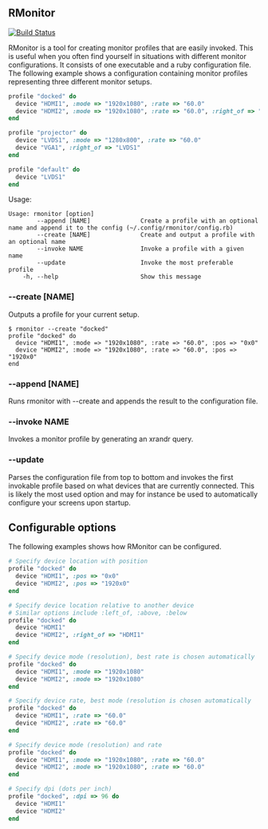 ## RMonitor

[![Build Status](https://travis-ci.org/badeball/rmonitor.png)](https://travis-ci.org/badeball/rmonitor)

RMonitor is a tool for creating monitor profiles that are easily invoked. This
is useful when you often find yourself in situations with different monitor
configurations. It consists of one executable and a ruby configuration file.
The following example shows a configuration containing monitor profiles
representing three different monitor setups.

```ruby
profile "docked" do
  device "HDMI1", :mode => "1920x1080", :rate => "60.0"
  device "HDMI2", :mode => "1920x1080", :rate => "60.0", :right_of => "HDMI1"
end

profile "projector" do
  device "LVDS1", :mode => "1280x800", :rate => "60.0"
  device "VGA1", :right_of => "LVDS1"
end

profile "default" do
  device "LVDS1"
end
```

Usage:

```
Usage: rmonitor [option]
        --append [NAME]              Create a profile with an optional name and append it to the config (~/.config/rmonitor/config.rb)
        --create [NAME]              Create and output a profile with an optional name
        --invoke NAME                Invoke a profile with a given name
        --update                     Invoke the most preferable profile
    -h, --help                       Show this message
```

### --create [NAME]

Outputs a profile for your current setup.

```
$ rmonitor --create "docked"
profile "docked" do
  device "HDMI1", :mode => "1920x1080", :rate => "60.0", :pos => "0x0"
  device "HDMI2", :mode => "1920x1080", :rate => "60.0", :pos => "1920x0"
end
```

### --append [NAME]

Runs rmonitor with --create and appends the result to the configuration file.

### --invoke NAME

Invokes a monitor profile by generating an xrandr query.

### --update

Parses the configuration file from top to bottom and invokes the first
invokable profile based on what devices that are currently connected. This is
likely the most used option and may for instance be used to automatically
configure your screens upon startup.

## Configurable options

The following examples shows how RMonitor can be configured.

```ruby
# Specify device location with position
profile "docked" do
  device "HDMI1", :pos => "0x0"
  device "HDMI2", :pos => "1920x0"
end
```

```ruby
# Specify device location relative to another device
# Similar options include :left_of, :above, :below
profile "docked" do
  device "HDMI1"
  device "HDMI2", :right_of => "HDMI1"
end
```

```ruby
# Specify device mode (resolution), best rate is chosen automatically
profile "docked" do
  device "HDMI1", :mode => "1920x1080"
  device "HDMI2", :mode => "1920x1080"
end
```

```ruby
# Specify device rate, best mode (resolution is chosen automatically
profile "docked" do
  device "HDMI1", :rate => "60.0"
  device "HDMI2", :rate => "60.0"
end
```

```ruby
# Specify device mode (resolution) and rate
profile "docked" do
  device "HDMI1", :mode => "1920x1080", :rate => "60.0"
  device "HDMI2", :mode => "1920x1080", :rate => "60.0"
end
```

```ruby
# Specify dpi (dots per inch)
profile "docked", :dpi => 96 do
  device "HDMI1"
  device "HDMI2"
end
```

